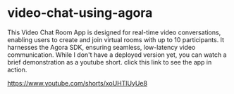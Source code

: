 # video-chat-using-agora
This Video Chat Room App is designed for real-time video conversations, enabling users to create and join virtual rooms with up to 10 participants. It harnesses the Agora SDK, ensuring seamless, low-latency video communication. While I don't have a deployed version yet, you can watch a brief demonstration as a youtube short. click this link to see the app in action. 

https://www.youtube.com/shorts/xoUHTlUyUe8 
